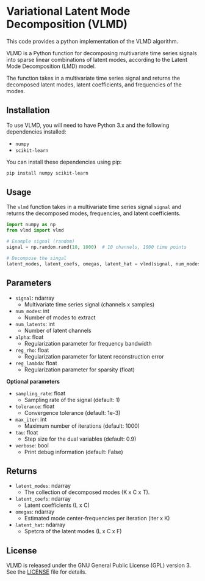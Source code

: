 # Variational Latent Mode Decomposition (VLMD)

This code provides a python implementation of the VLMD algorithm. 

VLMD is a Python function for decomposing multivariate time series signals into sparse linear combinations of latent modes, according to the Latent Mode Decomposition (LMD) model.

The function takes in a multivariate time series signal and returns the decomposed latent modes, latent coefficients, and frequencies of the modes.
## Installation

To use VLMD, you will need to have Python 3.x and the following dependencies installed:

* `numpy`
* `scikit-learn`

You can install these dependencies using pip:
```bash
pip install numpy scikit-learn
```
## Usage

The `vlmd` function takes in a multivariate time series signal `signal` and returns the decomposed modes, frequencies, and latent coefficients.

```python
import numpy as np
from vlmd import vlmd

# Example signal (random)
signal = np.random.rand(10, 1000)  # 10 channels, 1000 time points

# Decompose the singal 
latent_modes, latent_coefs, omegas, latent_hat = vlmd(signal, num_modes=3, num_latents=5, alpha=100, reg_lambda=0.1, reg_rho=1)
```
## Parameters
* `signal`: ndarray
    - Multivariate time series signal (channels x samples)
* `num_modes`: int
    - Number of modes to extract
* `num_latents`: int
    - Number of latent channels
* `alpha`: float
    - Regularization parameter for frequency bandwidth 
* `reg_rho`: float
    - Regularization parameter for latent reconstruction error
* `reg_lambda`: float
    - Regularization parameter for sparsity (float)

**Optional parameters**
- `sampling_rate`: float
    - Sampling rate of the signal (default: 1)
- `tolerance`: float
    - Convergence tolerance (default: 1e-3)
- `max_iter`: int
    - Maximum number of iterations (default: 1000)
- `tau`: float
    - Step size for the dual variables (default: 0.9)
- `verbose`: bool
    - Print debug information (default: False)

## Returns

* `latent_modes`: ndarray
    - The collection of decomposed modes (K x C x T).
* `latent_coefs`: ndarray
    - Latent coefficients (L x C)
* `omegas`: ndarray 
    - Estimated mode center-frequencies per iteration (iter x K)
* `latent_hat`: ndarray
    - Spetcra of the latent modes (L x C x F)
## License

VLMD is released under the GNU General Public License (GPL) version 3. See the [LICENSE](LICENSE) file for details.
